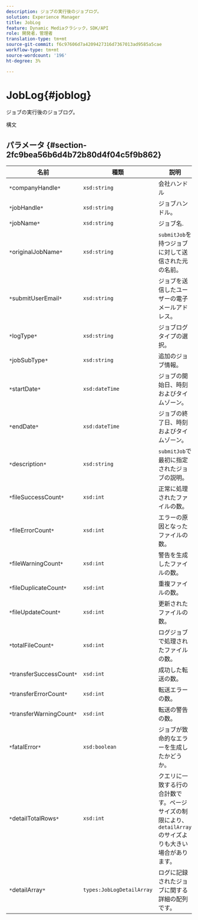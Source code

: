 ```yaml
---
description: ジョブの実行後のジョブログ。
solution: Experience Manager
title: JobLog
feature: Dynamic Mediaクラシック，SDK/API
role: 開発者，管理者
translation-type: tm+mt
source-git-commit: f6c97606d7a4209427316d7367013ad9585a5cae
workflow-type: tm+mt
source-wordcount: '196'
ht-degree: 3%

---
```



# JobLog{#joblog}

ジョブの実行後のジョブログ。

構文

## パラメータ {#section-2fc9bea56b6d4b72b80d4f04c5f9b862}

| 名前 | 種類 | 説明 |
|---|---|---|
| `*`companyHandle`*` | `xsd:string` | 会社ハンドル |
| `*`jobHandle`*` | `xsd:string` | ジョブハンドル。 |
| `*`jobName`*` | `xsd:string` | ジョブ名. |
| `*`originalJobName`*` | `xsd:string` | `submitJob`を持つジョブに対して送信された元の名前。 |
| `*`submitUserEmail`*` | `xsd:string` | ジョブを送信したユーザーの電子メールアドレス。 |
| `*`logType`*` | `xsd:string` | ジョブログタイプの選択。 |
| `*`jobSubType`*` | `xsd:string` | 追加のジョブ情報。 |
| `*`startDate`*` | `xsd:dateTime` | ジョブの開始日、時刻およびタイムゾーン。 |
| `*`endDate`*` | `xsd:dateTime` | ジョブの終了日、時刻およびタイムゾーン。 |
| `*`description`*` | `xsd:string` | `submitJob`で最初に指定されたジョブの説明。 |
| `*`fileSuccessCount`*` | `xsd:int` | 正常に処理されたファイルの数。 |
| `*`fileErrorCount`*` | `xsd:int` | エラーの原因となったファイルの数。 |
| `*`fileWarningCount`*` | `xsd:int` | 警告を生成したファイルの数。 |
| `*`fileDuplicateCount`*` | `xsd:int` | 重複ファイルの数。 |
| `*`fileUpdateCount`*` | `xsd:int` | 更新されたファイルの数。 |
| `*`totalFileCount`*` | `xsd:int` | ログジョブで処理されたファイルの数。 |
| `*`transferSuccessCount`*` | `xsd:int` | 成功した転送の数。 |
| `*`transferErrorCount`*` | `xsd:int` | 転送エラーの数。 |
| `*`transferWarningCount`*` | `xsd:int` | 転送の警告の数。 |
| `*`fatalError`*` | `xsd:boolean` | ジョブが致命的なエラーを生成したかどうか。 |
| `*`detailTotalRows`*` | `xsd:int` | クエリに一致する行の合計数です。ページサイズの制限により、`detailArray`のサイズよりも大きい場合があります。 |
| `*`detailArray`*` | `types:JobLogDetailArray` | ログに記録されたジョブに関する詳細の配列です。 |

